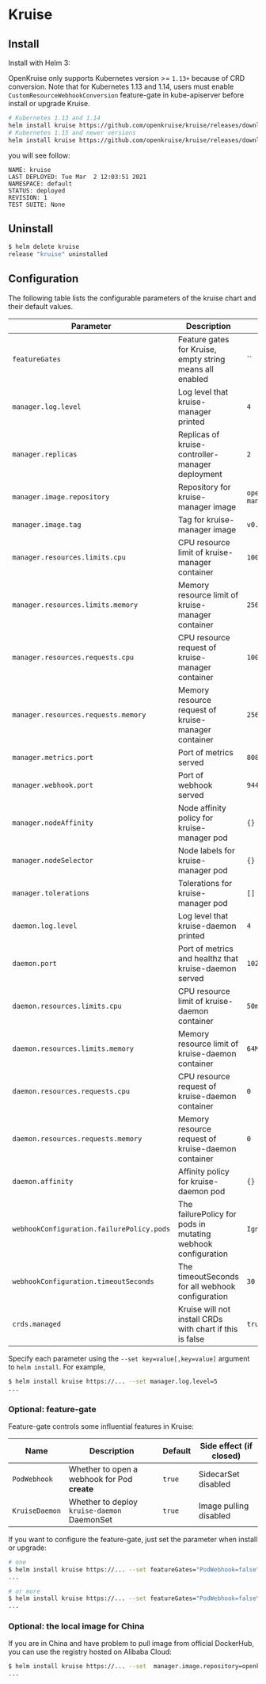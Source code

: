 # Kruise

## Install

Install with Helm 3:

OpenKruise only supports Kubernetes version >= `1.13+` because of CRD conversion.
Note that for Kubernetes 1.13 and 1.14, users must enable `CustomResourceWebhookConversion` feature-gate in kube-apiserver before install or upgrade Kruise.

```bash
# Kubernetes 1.13 and 1.14
helm install kruise https://github.com/openkruise/kruise/releases/download/v0.8.0/kruise-chart.tgz --disable-openapi-validation
# Kubernetes 1.15 and newer versions
helm install kruise https://github.com/openkruise/kruise/releases/download/v0.8.0/kruise-chart.tgz
```

you will see follow:

```
NAME: kruise
LAST DEPLOYED: Tue Mar  2 12:03:51 2021
NAMESPACE: default
STATUS: deployed
REVISION: 1
TEST SUITE: None
```

## Uninstall

```bash
$ helm delete kruise
release "kruise" uninstalled
```

## Configuration

The following table lists the configurable parameters of the kruise chart and their default values.

| Parameter                                 | Description                                                  | Default                       |
| ----------------------------------------- | ------------------------------------------------------------ | ----------------------------- |
| `featureGates`                            | Feature gates for Kruise, empty string means all enabled     | ``                            |
| `manager.log.level`                       | Log level that kruise-manager printed                        | `4`                           |
| `manager.replicas`                        | Replicas of kruise-controller-manager deployment             | `2`                           |
| `manager.image.repository`                | Repository for kruise-manager image                          | `openkruise/kruise-manager`   |
| `manager.image.tag`                       | Tag for kruise-manager image                                 | `v0.8.0`                      |
| `manager.resources.limits.cpu`            | CPU resource limit of kruise-manager container               | `100m`                        |
| `manager.resources.limits.memory`         | Memory resource limit of kruise-manager container            | `256Mi`                       |
| `manager.resources.requests.cpu`          | CPU resource request of kruise-manager container             | `100m`                        |
| `manager.resources.requests.memory`       | Memory resource request of kruise-manager container          | `256Mi`                       |
| `manager.metrics.port`                    | Port of metrics served                                       | `8080`                        |
| `manager.webhook.port`                    | Port of webhook served                                       | `9443`                        |
| `manager.nodeAffinity`                    | Node affinity policy for kruise-manager pod                  | `{}`                          |
| `manager.nodeSelector`                    | Node labels for kruise-manager pod                           | `{}`                          |
| `manager.tolerations`                     | Tolerations for kruise-manager pod                           | `[]`                          |
| `daemon.log.level`                        | Log level that kruise-daemon printed                         | `4`                           |
| `daemon.port`                             | Port of metrics and healthz that kruise-daemon served        | `10221`                       |
| `daemon.resources.limits.cpu`             | CPU resource limit of kruise-daemon container                | `50m`                         |
| `daemon.resources.limits.memory`          | Memory resource limit of kruise-daemon container             | `64Mi`                        |
| `daemon.resources.requests.cpu`           | CPU resource request of kruise-daemon container              | `0`                           |
| `daemon.resources.requests.memory`        | Memory resource request of kruise-daemon container           | `0`                           |
| `daemon.affinity`                         | Affinity policy for kruise-daemon pod                        | `{}`                          |
| `webhookConfiguration.failurePolicy.pods` | The failurePolicy for pods in mutating webhook configuration | `Ignore`                      |
| `webhookConfiguration.timeoutSeconds`     | The timeoutSeconds for all webhook configuration             | `30`                          |
| `crds.managed`                            | Kruise will not install CRDs with chart if this is false     | `true`                        |

Specify each parameter using the `--set key=value[,key=value]` argument to `helm install`. For example,

```bash
$ helm install kruise https://... --set manager.log.level=5
...
```

### Optional: feature-gate

Feature-gate controls some influential features in Kruise:

| Name                   | Description                                                  | Default | Side effect (if closed)              |
| ---------------------- | ------------------------------------------------------------ | ------- | --------------------------------------
| `PodWebhook`           | Whether to open a webhook for Pod **create**                 | `true`  | SidecarSet disabled                  |
| `KruiseDaemon`         | Whether to deploy `kruise-daemon` DaemonSet                  | `true`  | Image pulling disabled               |

If you want to configure the feature-gate, just set the parameter when install or upgrade:

```bash
# one
$ helm install kruise https://... --set featureGates="PodWebhook=false"
...

# or more
$ helm install kruise https://... --set featureGates="PodWebhook=false\,KruiseDaemon=false"
...
```

### Optional: the local image for China

If you are in China and have problem to pull image from official DockerHub, you can use the registry hosted on Alibaba Cloud:

```bash
$ helm install kruise https://... --set  manager.image.repository=openkruise-registry.cn-hangzhou.cr.aliyuncs.com/openkruise/kruise-manager
...
```
